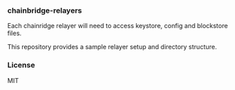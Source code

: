 ### chainbridge-relayers

Each chainridge relayer will need to access keystore, config and blockstore files.

This repository provides a sample relayer setup and directory structure.

### License
MIT

